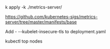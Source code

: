 k apply -k  ./metrics-server/

https://github.com/kubernetes-sigs/metrics-server/tree/master/manifests/base

Add  - --kubelet-insecure-tls to deployment.yaml

kubectl top nodes
